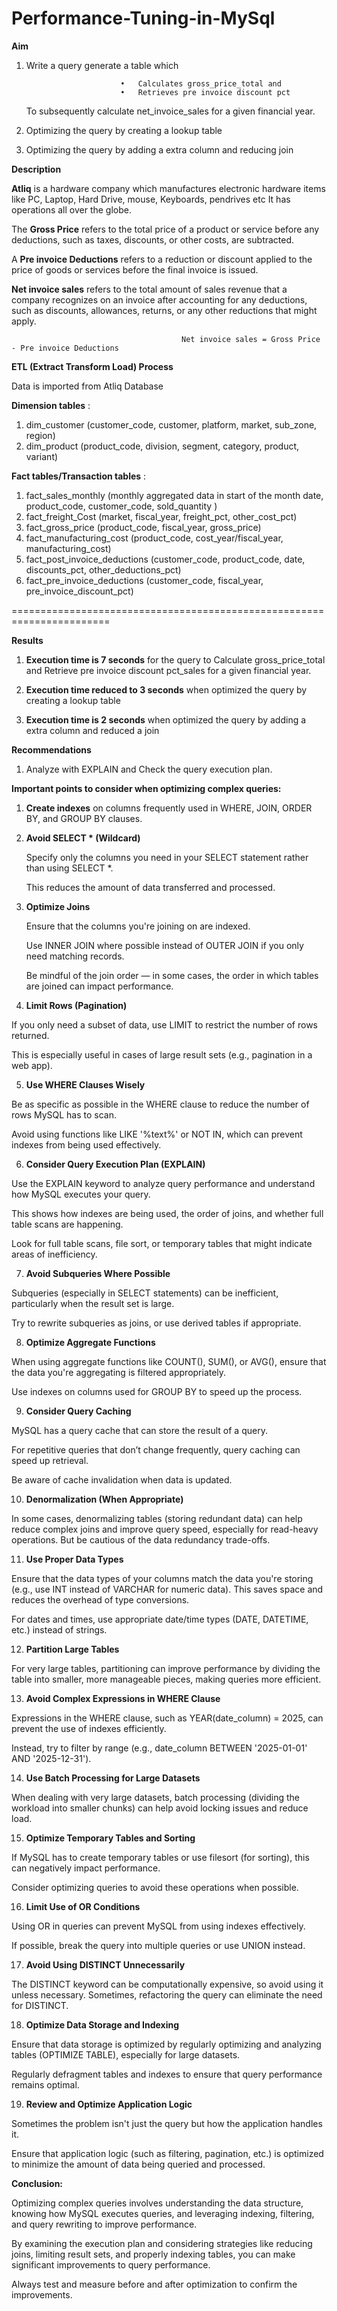 # Performance-Tuning-in-MySql

**Aim**

1. Write a query generate a table which 
   
                            •	Calculates gross_price_total and 
                            •	Retrieves pre invoice discount pct
   
    To subsequently calculate net_invoice_sales for a given financial year.

2. Optimizing the query by creating a lookup table
3. Optimizing the query by adding a extra column and reducing join

**Description**

**Atliq** is a hardware company which manufactures electronic hardware items like PC, Laptop, Hard Drive, mouse, Keyboards, pendrives etc It has operations all over the globe.

The **Gross Price** refers to the total price of a product or service before any deductions, such as taxes, discounts, or other costs, are subtracted.

A **Pre invoice Deductions** refers to a reduction or discount applied to the price of goods or services before the final invoice is issued.

**Net invoice sales** refers to the total amount of sales revenue that a company recognizes on an invoice after accounting for any deductions, such as discounts, allowances, returns, or any other reductions that might apply.

                                          Net invoice sales = Gross Price - Pre invoice Deductions
                                          


**ETL (Extract Transform Load) Process**

Data is imported from Atliq Database

**Dimension tables** : 
1. dim_customer (customer_code, customer, platform, market, sub_zone, region)
2. dim_product (product_code, division, segment, category, product, variant)

**Fact tables/Transaction tables** : 

1. fact_sales_monthly (monthly aggregated data in start of the month date, product_code, customer_code, sold_quantity )
2. fact_freight_Cost (market, fiscal_year, freight_pct, other_cost_pct)
3. fact_gross_price (product_code, fiscal_year, gross_price)
4. fact_manufacturing_cost (product_code, cost_year/fiscal_year, manufacturing_cost)
5. fact_post_invoice_deductions (customer_code, product_code, date, discounts_pct, other_deductions_pct)
6. fact_pre_invoice_deductions (customer_code, fiscal_year, pre_invoice_discount_pct)

=======================================================================

**Results**

1. **Execution time is 7 seconds** for the query to Calculate gross_price_total and	Retrieve pre invoice discount pct_sales for a given financial year.

2. **Execution time reduced to 3 seconds** when optimized the query by creating a lookup table

3. **Execution time is 2 seconds** when optimized the query by adding a extra column and reduced a join
            
**Recommendations**

1. Analyze with EXPLAIN and Check the query execution plan.
   
**Important points to consider when optimizing complex queries:**

1. **Create indexes** on columns frequently used in WHERE, JOIN, ORDER BY, and GROUP BY clauses.

2. **Avoid SELECT * (Wildcard)**
   
   Specify only the columns you need in your SELECT statement rather than using SELECT *.
   
   This reduces the amount of data transferred and processed.

3. **Optimize Joins**
   
   Ensure that the columns you're joining on are indexed.
   
   Use INNER JOIN where possible instead of OUTER JOIN if you only need matching records.
   
   Be mindful of the join order — in some cases, the order in which tables are joined can impact performance.

4. **Limit Rows (Pagination)**
   
If you only need a subset of data, use LIMIT to restrict the number of rows returned.

This is especially useful in cases of large result sets (e.g., pagination in a web app).

5. **Use WHERE Clauses Wisely**
   
Be as specific as possible in the WHERE clause to reduce the number of rows MySQL has to scan.

Avoid using functions like LIKE '%text%' or NOT IN, which can prevent indexes from being used effectively.

6. **Consider Query Execution Plan (EXPLAIN)**
   
Use the EXPLAIN keyword to analyze query performance and understand how MySQL executes your query. 

This shows how indexes are being used, the order of joins, and whether full table scans are happening.

Look for full table scans, file sort, or temporary tables that might indicate areas of inefficiency.

7. **Avoid Subqueries Where Possible**
    
Subqueries (especially in SELECT statements) can be inefficient, particularly when the result set is large.

Try to rewrite subqueries as joins, or use derived tables if appropriate.

8. **Optimize Aggregate Functions**
    
When using aggregate functions like COUNT(), SUM(), or AVG(), ensure that the data you're aggregating is filtered appropriately.

Use indexes on columns used for GROUP BY to speed up the process.

9. **Consider Query Caching**
    
MySQL has a query cache that can store the result of a query. 

For repetitive queries that don’t change frequently, query caching can speed up retrieval.

Be aware of cache invalidation when data is updated.

10. **Denormalization (When Appropriate)**
    
In some cases, denormalizing tables (storing redundant data) can help reduce complex joins and improve query speed, especially for read-heavy operations. But be cautious of the data redundancy trade-offs.

11. **Use Proper Data Types**
    
Ensure that the data types of your columns match the data you're storing (e.g., use INT instead of VARCHAR for numeric data). This saves space and reduces the overhead of type conversions.

For dates and times, use appropriate date/time types (DATE, DATETIME, etc.) instead of strings.

12. **Partition Large Tables**
 
For very large tables, partitioning can improve performance by dividing the table into smaller, more manageable pieces, making queries more efficient.

13. **Avoid Complex Expressions in WHERE Clause**
    
Expressions in the WHERE clause, such as YEAR(date_column) = 2025, can prevent the use of indexes efficiently. 

Instead, try to filter by range (e.g., date_column BETWEEN '2025-01-01' AND '2025-12-31').

14. **Use Batch Processing for Large Datasets**
    
When dealing with very large datasets, batch processing (dividing the workload into smaller chunks) can help avoid locking issues and reduce load.

15. **Optimize Temporary Tables and Sorting**
    
If MySQL has to create temporary tables or use filesort (for sorting), this can negatively impact performance. 

Consider optimizing queries to avoid these operations when possible.

16. **Limit Use of OR Conditions**
    
Using OR in queries can prevent MySQL from using indexes effectively.

If possible, break the query into multiple queries or use UNION instead.

17. **Avoid Using DISTINCT Unnecessarily**
    
The DISTINCT keyword can be computationally expensive, so avoid using it unless necessary. Sometimes, refactoring the query can eliminate the need for DISTINCT.

18. **Optimize Data Storage and Indexing**
    
Ensure that data storage is optimized by regularly optimizing and analyzing tables (OPTIMIZE TABLE), especially for large datasets.

Regularly defragment tables and indexes to ensure that query performance remains optimal.

19. **Review and Optimize Application Logic**

Sometimes the problem isn't just the query but how the application handles it. 

Ensure that application logic (such as filtering, pagination, etc.) is optimized to minimize the amount of data being queried and processed.

**Conclusion:**

Optimizing complex queries involves understanding the data structure, knowing how MySQL executes queries, and leveraging indexing, filtering, and query rewriting to improve performance. 

By examining the execution plan and considering strategies like reducing joins, limiting result sets, and properly indexing tables, you can make significant improvements to query performance. 

Always test and measure before and after optimization to confirm the improvements.



